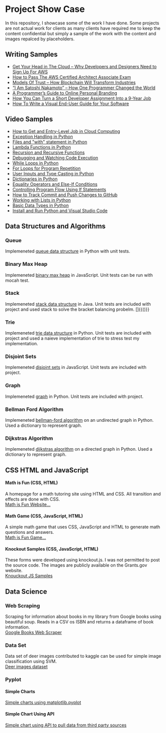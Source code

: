 # Project Show Case
In this repository, I showcase some of the work I have done. Some projects are not actual work for clients as many clients have required me to keep the content confidential but simply a sample of the work with the content and images repalced by placeholders.

## Writing Samples
<ul>
    <li><a href='https://simpleprogrammer.com/future-cloud-computing/'>Get Your Head in The Cloud – Why Developers and Designers Need to Sign Up For AWS</a></li>
  <li><a href='https://simpleprogrammer.com/aws-certified-architect-associate-exam/'>How to Pass The AWS Certified Architect Associate Exam</a></li>
  <li><a href='https://simpleprogrammer.com/models-of-trust-blockchain/'>Models Of Trust – How Blockchain Will Transform Industries</a></li>
<li><a href='https://simpleprogrammer.com/satoshi-nakamoto-changed-world/'>“I Am Satoshi Nakamoto” – How One Programmer Changed the World</a></li>
<li><a href='https://simpleprogrammer.com/online-personal-branding/'>A Programmer’s Guide to Online Personal Branding</a></li>
<li><a href='https://simpleprogrammer.com/lean-software-solutions/'>How You Can Turn a Short Developer Assignment Into a 9-Year Job</a></li>
 <li><a href='https://simpleprogrammer.com/write-visual-end-user-guide/'>How To Write a Visual End-User Guide for Your Software</a></li>
</ul>

## Video Samples
<ul>
<li><a href='https://youtu.be/WprsfC5Ueo4'>How to Get and Entry-Level Job in Cloud Computing</a></li>
<li><a href='https://youtu.be/WqIX2AqkClc'>Exception Handling in Python</a></li>
<li><a href='https://youtu.be/0n8WpeL8l7A'>Files and "with" statement in Python</a></li>
<li><a href='https://youtu.be/YxIhO4w06Rw'>Lambda Functions in Python</a></li>
<li><a href='https://youtu.be/ZG8KN2e2FFk'>Recursion and Recursive Functions</a></li>
<li><a href='https://youtu.be/PhrfN-cGSXM'>Debugging and Watching Code Execution</a></li>
 <li><a href='https://youtu.be/aB3yDayCjrQ/'>While Loops in Python</a></li>
<li><a href='https://youtu.be/c8lr8mV-_Eg/'>For Loops for Program Repetition</a></li>
<li><a href='https://youtu.be/ngvUujVYxds/'>User Inputs and Type Casting in Python</a></li>
<li><a href='https://youtu.be/ATGIvXFeEw4/'>Dictionaries in Python</a></li>
<li><a href='https://youtu.be/CItFu1v8u_Q/'>Equality Operators and Else-If Conditions</a></li>
<li><a href='https://youtu.be/4houDL9pXy0/'>Controlling Program Flow Using If Statements</a></li>
<li><a href='https://youtu.be/1lACnYejU2I/'>How to Track Commit and Push Changes to GitHub</a></li>
<li><a href='https://youtu.be/oqacETZqmmc/'>Working with Lists in Python</a></li>
<li><a href='https://youtu.be/lsWnRRmoceg/'>Basic Data Types in Python</a></li>
<li><a href='https://youtu.be/7_7_mrdREag/'>Install and Run Python and Visual Studio Code</a></li>
</ul>

## Data Structures and Algorithms

### Queue
Implemeneted <a href='https://github.com/fakhtar/DataStructuresAndAlgorithms/tree/master/Queue'>queue data structure</a> in Python with unit tests.

### Binary Max Heap
Implemeneted <a href='https://github.com/fakhtar/DataStructuresAndAlgorithms/tree/master/Binary%20Heap'>binary max heap</a> in JavaScript. Unit tests can be run with mocah test.

### Stack
Implemeneted <a href='https://github.com/fakhtar/DataStructuresAndAlgorithms/tree/master/stackInJava'>stack data structure</a> in Java. Unit tests are included with project and used stack to solve the bracket balancing probelm. []{{()}}

### Trie
Implemeneted <a href='https://github.com/fakhtar/DataStructuresAndAlgorithms/tree/master/Trie'>trie data structure</a> in Python. Unit tests are included with project and used a naieve implementation of trie to stress test my implementation.

### Disjoint Sets
Implemeneted <a href='https://github.com/fakhtar/DataStructuresAndAlgorithms/tree/master/Disjoint%20sets'>disjoint sets</a> in JavaScript. Unit tests are included with project.

### Graph
Implemeneted <a href='https://github.com/fakhtar/DataStructuresAndAlgorithms/tree/master/Graph'>graph</a> in Python. Unit tests are included with project.

### Bellman Ford Algorithm
Implemeneted <a href='https://github.com/fakhtar/DataStructuresAndAlgorithms/tree/master/Graph'>bellman-ford algorithm</a> on an undirected graph in Python. Used a dictionary to represent graph.

### Dijkstras Algorithm
Implemeneted <a href='https://github.com/fakhtar/DataStructuresAndAlgorithms/tree/master/Directed%20Graph'>dijkstras algorithm</a> on a directed graph in Python. Used a dictionary to represent graph.

## CSS HTML and JavaScript

#### Math is Fun (CSS, HTML)
A homepage for a math tutoring site using HTML and CSS. All transition and effects are done with CSS.
<br>
<a href='http://1faisal.offyoucode.co.uk/MathIsFun/'>Math is Fun Website...</a>

#### Math Game (CSS, JavaScript, HTML)
A simple math game that uses CSS, JavaScript and HTML to generate math questions and answers.
<br>
<a href='http://1faisal.offyoucode.co.uk/MathGame/'>Math is Fun Game...</a>

#### Knockout Samples (CSS, JavaScript, HTML)
These forms were developed using knockout.js. I was not permitted to post the source code. The images are publicly available on the Grants.gov website. <br>
<a href='Knockoutsamples.md'>Knouckout JS Samples</a>


## Data Science

### Web Scraping
Scraping for information about books in my library from Google books using beautiful soup. Reads in a CSV os ISBN and returns a dataframe of book information. <br>
<a href='https://github.com/fakhtar/ProjectShowCase/blob/master/Data%20Science/Books%20Information%20using%20Google%20Books%20Scraping.ipynb'>Google Books Web Scraper</a>

### Data Set
Data set of deer images contributed to kaggle can be used for simple image classification using SVM. 
<br>
<a href='https://www.kaggle.com/dataset/25fb0c2a4d278799312a961807b4bd9c89c8d3de550a19847635523824e48736'>Deer images dataset</a>

### Pyplot

#### Simple Charts
<a href='https://github.com/fakhtar/ProjectShowCase/blob/master/Data%20Science/Simple%20Charts.ipynb'>Simple charts using matplotlib.pyplot</a>


#### Simple Chart Using API
<a href='https://github.com/fakhtar/ProjectShowCase/blob/master/Data%20Science/Chart%20Using%20API.ipynb'>Simple chart using API to pull data from third party sources</a>


